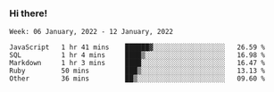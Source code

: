 ### Hi there!

<!--START_SECTION:waka-->
```text
Week: 06 January, 2022 - 12 January, 2022

JavaScript   1 hr 41 mins    ██████▓░░░░░░░░░░░░░░░░░░   26.59 % 
SQL          1 hr 4 mins     ████▒░░░░░░░░░░░░░░░░░░░░   16.98 % 
Markdown     1 hr 3 mins     ████░░░░░░░░░░░░░░░░░░░░░   16.47 % 
Ruby         50 mins         ███▒░░░░░░░░░░░░░░░░░░░░░   13.13 % 
Other        36 mins         ██▒░░░░░░░░░░░░░░░░░░░░░░   09.60 % 
```
<!--END_SECTION:waka-->
